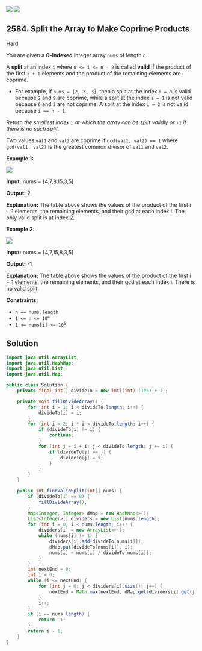[![](https://img.shields.io/github/stars/javadev/LeetCode-in-Java?label=Stars&style=flat-square)](https://github.com/javadev/LeetCode-in-Java)
[![](https://img.shields.io/github/forks/javadev/LeetCode-in-Java?label=Fork%20me%20on%20GitHub%20&style=flat-square)](https://github.com/javadev/LeetCode-in-Java/fork)

## 2584\. Split the Array to Make Coprime Products

Hard

You are given a **0-indexed** integer array `nums` of length `n`.

A **split** at an index `i` where `0 <= i <= n - 2` is called **valid** if the product of the first `i + 1` elements and the product of the remaining elements are coprime.

*   For example, if `nums = [2, 3, 3]`, then a split at the index `i = 0` is valid because `2` and `9` are coprime, while a split at the index `i = 1` is not valid because `6` and `3` are not coprime. A split at the index `i = 2` is not valid because `i == n - 1`.

Return _the smallest index_ `i` _at which the array can be split validly or_ `-1` _if there is no such split_.

Two values `val1` and `val2` are coprime if `gcd(val1, val2) == 1` where `gcd(val1, val2)` is the greatest common divisor of `val1` and `val2`.

**Example 1:**

![](https://assets.leetcode.com/uploads/2022/12/14/second.PNG)

**Input:** nums = [4,7,8,15,3,5]

**Output:** 2

**Explanation:** The table above shows the values of the product of the first i + 1 elements, the remaining elements, and their gcd at each index i. The only valid split is at index 2.

**Example 2:**

![](https://assets.leetcode.com/uploads/2022/12/14/capture.PNG)

**Input:** nums = [4,7,15,8,3,5]

**Output:** -1

**Explanation:** The table above shows the values of the product of the first i + 1 elements, the remaining elements, and their gcd at each index i. There is no valid split.

**Constraints:**

*   `n == nums.length`
*   <code>1 <= n <= 10<sup>4</sup></code>
*   <code>1 <= nums[i] <= 10<sup>6</sup></code>

## Solution

```java
import java.util.ArrayList;
import java.util.HashMap;
import java.util.List;
import java.util.Map;

public class Solution {
    private final int[] divideTo = new int[(int) (1e6) + 1];

    private void fillDivideArray() {
        for (int i = 1; i < divideTo.length; i++) {
            divideTo[i] = i;
        }
        for (int i = 2; i * i < divideTo.length; i++) {
            if (divideTo[i] != i) {
                continue;
            }
            for (int j = i + i; j < divideTo.length; j += i) {
                if (divideTo[j] == j) {
                    divideTo[j] = i;
                }
            }
        }
    }

    public int findValidSplit(int[] nums) {
        if (divideTo[1] == 0) {
            fillDivideArray();
        }
        Map<Integer, Integer> dMap = new HashMap<>();
        List<Integer>[] dividers = new List[nums.length];
        for (int i = 0; i < nums.length; i++) {
            dividers[i] = new ArrayList<>();
            while (nums[i] != 1) {
                dividers[i].add(divideTo[nums[i]]);
                dMap.put(divideTo[nums[i]], i);
                nums[i] = nums[i] / divideTo[nums[i]];
            }
        }
        int nextEnd = 0;
        int i = 0;
        while (i <= nextEnd) {
            for (int j = 0; j < dividers[i].size(); j++) {
                nextEnd = Math.max(nextEnd, dMap.get(dividers[i].get(j)));
            }
            i++;
        }
        if (i == nums.length) {
            return -1;
        }
        return i - 1;
    }
}
```
